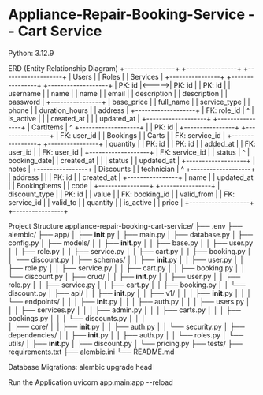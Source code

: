 # Appliance-Repair-Booking-Service -- Cart Service
Python: 3.12.9

ERD (Entity Relationship Diagram)
+----------------+       +----------------+       +-------------------+
|     Users      |       |     Roles      |       |    Services       |
+----------------+       +----------------+       +-------------------+
| PK: id         |<----->| PK: id         |       | PK: id            |
|    username    |       |    name        |       |    name           |
|    email       |       |    description |       |    description    |
|    password    |       +----------------+       |    base_price     |
|    full_name   |                               |    service_type   |
|    phone       |                               |    duration_hours |
|    address     |                               +-------------------+
| FK: role_id    |                                       ^
|    is_active   |                                       |
|    created_at  |                                       |
|    updated_at  |                               +-------------------+
+----------------+                               |    CartItems      |
        ^                                        +-------------------+
        |                                        | PK: id            |
+----------------+       +----------------+      | FK: user_id       |
|    Bookings    |       |     Carts      |      | FK: service_id    |
+----------------+       +----------------+      |    quantity       |
| PK: id         |       | PK: id         |      |    added_at       |
| FK: user_id    |       | FK: user_id    |      +-------------------+
| FK: service_id |       |    status      |              ^
|    booking_date|       |    created_at  |              |
|    status      |       |    updated_at  |      +-------------------+
|    notes       |       +----------------+      |    Discounts      |
|    technician  |               ^               +-------------------+
|    address     |               |               | PK: id            |
|    created_at  |       +----------------+      |    name           |
|    updated_at  |       |  BookingItems  |      |    code           |
+----------------+       +----------------+      |    discount_type  |
                        | PK: id         |      |    value          |
                        | FK: booking_id |      |    valid_from     |
                        | FK: service_id  |      |    valid_to       |
                        |    quantity     |      |    is_active      |
                        |    price        |      +-------------------+
                        +----------------+
						

Project Structure
appliance-repair-booking-cart-service/
├── .env
├── alembic/
├── app/
│   ├── __init__.py
│   ├── main.py
│   ├── database.py
│   ├── config.py
│   ├── models/
│   │   ├── __init__.py
│   │   ├── base.py
│   │   ├── user.py
│   │   ├── role.py
│   │   ├── service.py
│   │   ├── cart.py
│   │   ├── booking.py
│   │   └── discount.py
│   ├── schemas/
│   │   ├── __init__.py
│   │   ├── user.py
│   │   ├── role.py
│   │   ├── service.py
│   │   ├── cart.py
│   │   ├── booking.py
│   │   └── discount.py
│   ├── crud/
│   │   ├── __init__.py
│   │   ├── user.py
│   │   ├── role.py
│   │   ├── service.py
│   │   ├── cart.py
│   │   ├── booking.py
│   │   └── discount.py
│   ├── api/
│   │   ├── __init__.py
│   │   ├── v1/
│   │   │   ├── __init__.py
│   │   │   └── endpoints/
│   │   │       ├── __init__.py
│   │   │       ├── auth.py
│   │   │       ├── users.py
│   │   │       ├── services.py
│   │   │       ├── admin.py
│   │   │       ├── carts.py
│   │   │       ├── bookings.py
│   │   │       └── discounts.py
│   │   │   
│   ├── core/
│   │   ├── __init__.py
│   │   ├── auth.py
│   │   └── security.py
│   ├── dependencies/
│   │   ├── __init__.py
│   │   ├── auth.py
│   │   └── roles.py
│   └── utils/
│       ├── __init__.py
│       ├── discount.py
│       └── pricing.py
├── tests/
├── requirements.txt
├── alembic.ini
└── README.md


Database Migrations:
alembic upgrade head


Run the Application
uvicorn app.main:app --reload